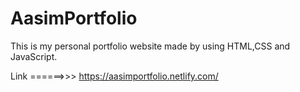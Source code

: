 # AasimPortfolio
This is my personal portfolio website made by using HTML,CSS and JavaScript.


Link ======>>>   https://aasimportfolio.netlify.com/
